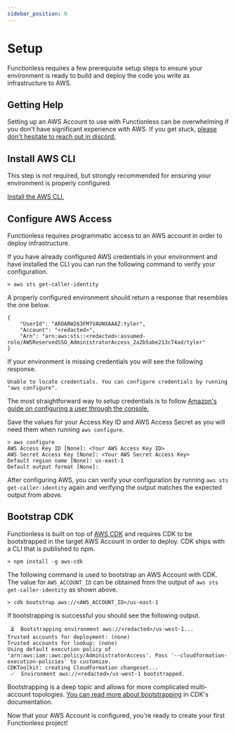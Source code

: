 ```yaml
---
sidebar_position: 0
---
```


# Setup

Functionless requires a few prerequisite setup steps to ensure your environment
is ready to build and deploy the code you write as infrastructure to AWS.

## Getting Help

Setting up an AWS Account to use with Functionless can be overwhelming if you
don't have significant experience with AWS. If you get stuck, [please don't
hesitate to reach out in discord.][getting-help]

## Install AWS CLI

This step is not required, but strongly recommended for ensuring your
environment is properly configured.

[Install the AWS CLI.][install-aws-cli]

## Configure AWS Access

Functionless requires programmatic access to an AWS account in order to deploy
infrastructure.

If you have already configured AWS credentials in your environment and have
installed the CLI you can run the following command to verify your
configuration.

```
> aws sts get-caller-identity
```

A properly configured environment should return a response that resembles the
one below.

```
{
    "UserId": "AROARW263FM7VAUNXAAAZ:tyler",
    "Account": "<redacted>",
    "Arn": "arn:aws:sts::<redacted>:assumed-role/AWSReservedSSO_AdministratorAccess_2a2b5abe213c74ad/tyler"
}
```

If your environment is missing credentials you will see the following response.

```
Unable to locate credentials. You can configure credentials by running "aws configure".
```

The most straightforward way to setup credentials is to follow [Amazon's guide
on configuring a user through the console.][configuring-a-user]

Save the values for your Access Key ID and AWS Access Secret as you will need
them when running `aws configure`.

```
> aws configure
AWS Access Key ID [None]: <Your AWS Access Key ID>
AWS Secret Access Key [None]: <Your AWS Secret Access Key>
Default region name [None]: us-east-1
Default output format [None]:
```

After configuring AWS, you can verify your configuration by running `aws sts get-caller-identity` again and verifying the output matches the expected output
from above.

## Bootstrap CDK

Functionless is built on top of [AWS CDK][aws-cdk] and requires CDK to be
bootstrapped in the target AWS Account in order to deploy. CDK ships with a CLI
that is published to npm.

```
> npm install -g aws-cdk
```

The following command is used to bootstrap an AWS Account with CDK. The value
for `AWS_ACCOUNT_ID` can be obtained from the output of `aws sts get-caller-identity` as shown above.

```
> cdk bootstrap aws://<AWS_ACCOUNT_ID>/us-east-1
```

If bootstrapping is successful you should see the following output.

```
 ⏳  Bootstrapping environment aws://<redacted>/us-west-1...
Trusted accounts for deployment: (none)
Trusted accounts for lookup: (none)
Using default execution policy of 'arn:aws:iam::aws:policy/AdministratorAccess'. Pass '--cloudformation-execution-policies' to customize.
CDKToolkit: creating CloudFormation changeset...
 ✅  Environment aws://<redacted>/us-west-1 bootstrapped.
```

Bootstrapping is a deep topic and allows for more complicated multi-account
topologies. [You can read more about bootstrapping][bootstrapping] in CDK's
documentation.

Now that your AWS Account is configured, you're ready to create your first
Functionless project!

[getting-help]: https://discord.com/invite/VRqHbjrbfC
[install-aws-cli]: https://docs.aws.amazon.com/cli/latest/userguide/getting-started-install.html
[configuring-a-user]: https://docs.aws.amazon.com/IAM/latest/UserGuide/id_users_create.html#id_users_create_console
[aws-cdk]: https://docs.aws.amazon.com/cdk/v2/guide/getting_started.html
[bootstrapping]: https://docs.aws.amazon.com/cdk/v2/guide/bootstrapping.html
